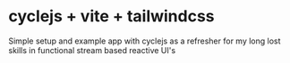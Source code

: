 # cyclejs + vite + tailwindcss

Simple setup and example app with cyclejs as a refresher for my long lost skills in functional stream based reactive UI's

